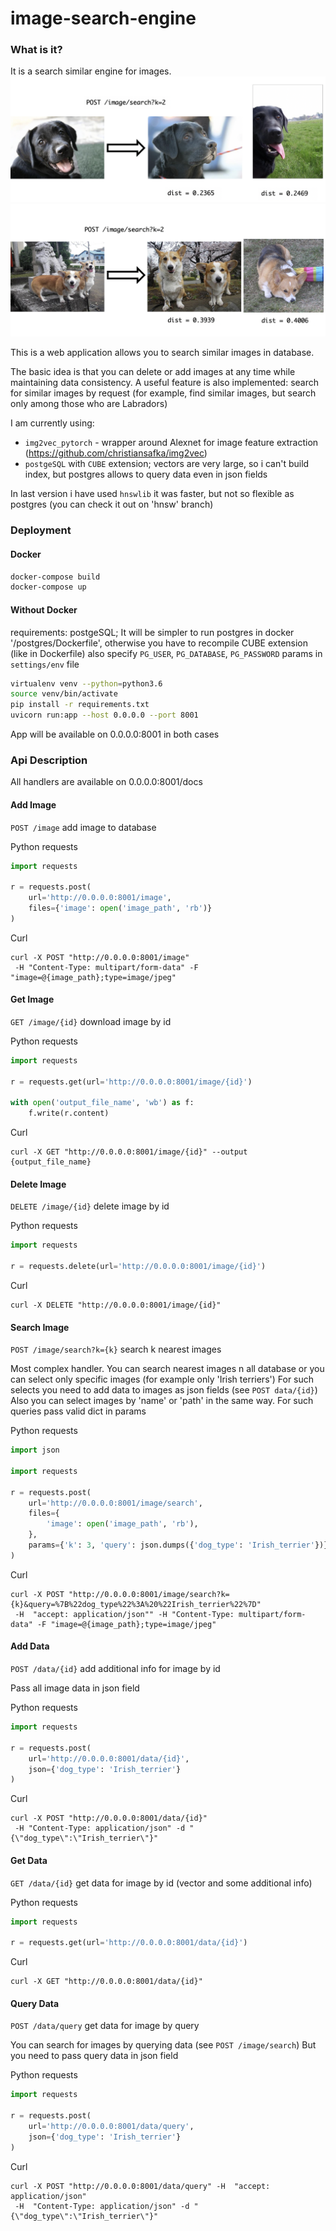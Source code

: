 # image-search-engine

### What is it?
It is a search similar engine for images.
![Alt text](https://raw.githubusercontent.com/MarkAntipin/image-search-engine/master/readme_images/dogs_1.png)
![Alt text](https://raw.githubusercontent.com/MarkAntipin/image-search-engine/master/readme_images/dogs_2.png)

This is a web application allows you to search similar images in database.

The basic idea is that you can delete or add images at any time while maintaining data consistency.
A useful feature is also implemented: search for similar images by request
(for example, find similar images, but search only among those who are Labradors)

I am currently using:
* `img2vec_pytorch` - wrapper around Alexnet for image feature extraction (https://github.com/christiansafka/img2vec)
* `postgeSQL` with `CUBE` extension; vectors are very large, so i can't build index, but postgres allows to query data even in json fields 

In last version i have used `hnswlib` it was faster, but not so flexible as postgres
(you can check it out on 'hnsw' branch)


### Deployment
#### Docker
```bash
docker-compose build
docker-compose up
```

#### Without Docker
requirements: postgeSQL;
It will be simpler to run postgres in docker '/postgres/Dockerfile', otherwise you have to recompile CUBE extension (like in Dockerfile) 
also specify `PG_USER`, `PG_DATABASE`, `PG_PASSWORD` params in `settings/env` file


```bash
virtualenv venv --python=python3.6
source venv/bin/activate 
pip install -r requirements.txt
uvicorn run:app --host 0.0.0.0 --port 8001
```

App will be available on 0.0.0.0:8001 in both cases


### Api Description
All handlers are available on 0.0.0.0:8001/docs

#### Add Image
`POST /image` add image to database

Python requests
```python
import requests

r = requests.post(
    url='http://0.0.0.0:8001/image',
    files={'image': open('image_path', 'rb')}
)
```
Curl
```curl
curl -X POST "http://0.0.0.0:8001/image"
 -H "Content-Type: multipart/form-data" -F "image=@{image_path};type=image/jpeg"
```

#### Get Image
`GET /image/{id}` download image by id

Python requests
```python
import requests

r = requests.get(url='http://0.0.0.0:8001/image/{id}')

with open('output_file_name', 'wb') as f:
    f.write(r.content)
```
Curl
```curl
curl -X GET "http://0.0.0.0:8001/image/{id}" --output {output_file_name}
```

#### Delete Image
`DELETE /image/{id}` delete image by id

Python requests
```python
import requests

r = requests.delete(url='http://0.0.0.0:8001/image/{id}')
```
Curl
```curl
curl -X DELETE "http://0.0.0.0:8001/image/{id}"
```

#### Search Image
`POST /image/search?k={k}` search k nearest images

Most complex handler. You can search nearest images n all database
or you can select only specific images (for example only 'Irish terriers')
For such selects you need to add data to images as json fields (see `POST data/{id}`)
Also you can select images by 'name' or 'path' in the same way.
For such queries pass valid dict in params

Python requests
```python
import json

import requests

r = requests.post(
    url='http://0.0.0.0:8001/image/search',
    files={
        'image': open('image_path', 'rb'),
    },
    params={'k': 3, 'query': json.dumps({'dog_type': 'Irish_terrier'})}
)
```
Curl
```curl
curl -X POST "http://0.0.0.0:8001/image/search?k={k}&query=%7B%22dog_type%22%3A%20%22Irish_terrier%22%7D"
 -H  "accept: application/json"" -H "Content-Type: multipart/form-data" -F "image=@{image_path};type=image/jpeg"
```


#### Add Data
`POST /data/{id}` add additional info for image by id

Pass all image data in json field

Python requests
```python
import requests

r = requests.post(
    url='http://0.0.0.0:8001/data/{id}',
    json={'dog_type': 'Irish_terrier'}
)
```
Curl
```curl
curl -X POST "http://0.0.0.0:8001/data/{id}"
 -H "Content-Type: application/json" -d "{\"dog_type\":\"Irish_terrier\"}"
```

#### Get Data
`GET /data/{id}` get data for image by id (vector and some additional info)

Python requests
```python
import requests

r = requests.get(url='http://0.0.0.0:8001/data/{id}')
```
Curl
```curl
curl -X GET "http://0.0.0.0:8001/data/{id}"
```

#### Query Data
`POST /data/query` get data for image by query

You can search for images by querying data (see `POST /image/search`)
But you need to pass query data in json field

Python requests
```python
import requests

r = requests.post(
    url='http://0.0.0.0:8001/data/query',
    json={'dog_type': 'Irish_terrier'}
)
```
Curl
```curl
curl -X POST "http://0.0.0.0:8001/data/query" -H  "accept: application/json"
 -H  "Content-Type: application/json" -d "{\"dog_type\":\"Irish_terrier\"}"
```